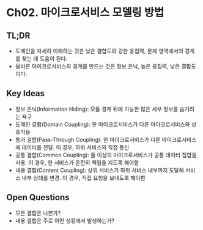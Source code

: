 # Ch02. 마이크로서비스 모델링 방법

## TL;DR
- 도메인을 자세히 이해하는 것은 낮은 결합도와 강한 응집력, 문제 영역에서의 경계를 찾는 데 도움이 된다.
- 올바른 마이크로서비스의 경계를 만드는 것은 정보 은닉, 높은 응집력, 낮은 결합도이다.

## Key Ideas
- 정보 은닉(Information Hiding): 모듈 경계 뒤에 가능한 많은 세부 정보를 숨기려는 욕구
- 도메인 결합(Domain Coupling): 한 마이크로서비스가 다른 마이크로서비스와 상호작용
- 통과 결합(Pass-Through Coupling): 한 마이크로서비스가 다른 마이크로서비스에 데이터를 전달. 이 경우, 하위 서비스와 직접 통신
- 공통 결합(Common Coupling): 둘 이상의 마이크로서비스가 공통 데이터 집합을 사용. 이 경우, 한 서비스가 온전히 책임을 지도록 해야함
- 내용 결합(Content Coupling): 상위 서비스가 하위 서비스 내부까지 도달해 서비스 내부 상태를 변경. 이 경우, 직접 요청을 보내도록 해야함

## Open Questions
- 모든 결합은 나쁜가?
- 내용 결합은 주로 어떤 상황에서 발생하는가?
